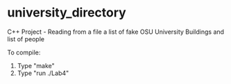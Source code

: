 # university_directory
C++ Project - Reading from a file a list of fake OSU University Buildings and list of people

To compile:
1. Type "make"
2. Type "run ./Lab4"
